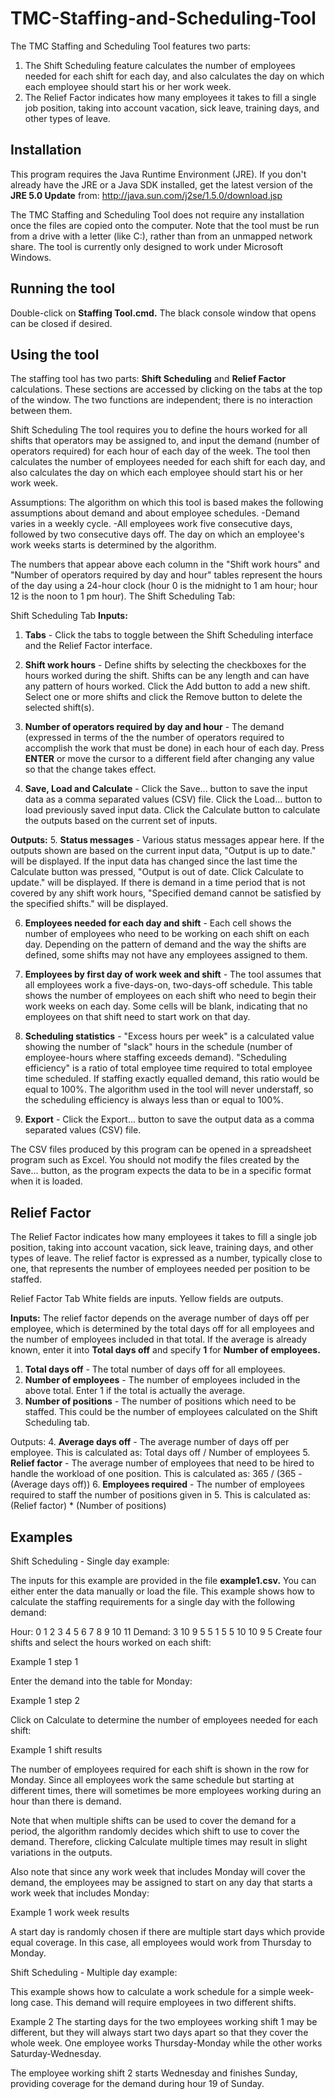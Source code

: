 # TMC-Staffing-and-Scheduling-Tool
The TMC Staffing and Scheduling Tool features two parts: 
1) The Shift Scheduling feature calculates the number of employees needed for each shift for each day, and also calculates the day on which each employee should start his or her work week. 
2) The Relief Factor indicates how many employees it takes to fill a single job position, taking into account vacation, sick leave, training days, and other types of leave. 

## Installation
This program requires the Java Runtime Environment (JRE). If you don't already have the JRE or a Java SDK installed, get the latest version of the **JRE 5.0 Update** from:
http://java.sun.com/j2se/1.5.0/download.jsp

The TMC Staffing and Scheduling Tool does not require any installation once the files are copied onto the computer. Note that the tool must be run from a drive with a letter (like C:), rather than from an unmapped network share. The tool is currently only designed to work under Microsoft Windows.

## Running the tool
Double-click on **Staffing Tool.cmd.** The black console window that opens can be closed if desired.

## Using the tool
The staffing tool has two parts: **Shift Scheduling** and **Relief Factor** calculations. These sections are accessed by clicking on the tabs at the top of the window. The two functions are independent; there is no interaction between them.

Shift Scheduling
The tool requires you to define the hours worked for all shifts that operators may be assigned to, and input the demand (number of operators required) for each hour of each day of the week. The tool then calculates the number of employees needed for each shift for each day, and also calculates the day on which each employee should start his or her work week.

Assumptions:
The algorithm on which this tool is based makes the following assumptions about demand and about employee schedules.
-Demand varies in a weekly cycle.
-All employees work five consecutive days, followed by two consecutive days off. The day on which an employee's work weeks starts is determined by the algorithm.

The numbers that appear above each column in the "Shift work hours" and "Number of operators required by day and hour" tables represent the hours of the day using a 24-hour clock (hour 0 is the midnight to 1 am hour; hour 12 is the noon to 1 pm hour).
The Shift Scheduling Tab:

Shift Scheduling Tab
**Inputs:**
1. **Tabs** - Click the tabs to toggle between the Shift Scheduling interface and the Relief Factor interface.

2. **Shift work hours** - Define shifts by selecting the checkboxes for the hours worked during the shift. Shifts can be any length and can have any pattern of hours worked. Click the Add button to add a new shift. Select one or more shifts and click the Remove button to delete the selected shift(s).

3. **Number of operators required by day and hour** - The demand (expressed in terms of the the number of operators required to accomplish the work that must be done) in each hour of each day. Press **ENTER** or move the cursor to a different field after changing any value so that the change takes effect.

4. **Save, Load and Calculate** - Click the Save... button to save the input data as a comma separated values (CSV) file. Click the Load... button to load previously saved input data. Click the Calculate button to calculate the outputs based on the current set of inputs.

**Outputs:**
5. **Status messages** - Various status messages appear here. If the outputs shown are based on the current input data, "Output is up to date." will be displayed. If the input data has changed since the last time the Calculate button was pressed, "Output is out of date. Click Calculate to update." will be displayed. If there is demand in a time period that is not covered by any shift work hours, "Specified demand cannot be satisfied by the specified shifts." will be displayed.

6. **Employees needed for each day and shift** - Each cell shows the number of employees who need to be working on each shift on each day. Depending on the pattern of demand and the way the shifts are defined, some shifts may not have any employees assigned to them.

7. **Employees by first day of work week and shift** - The tool assumes that all employees work a five-days-on, two-days-off schedule. This table shows the number of employees on each shift who need to begin their work weeks on each day. Some cells will be blank, indicating that no employees on that shift need to start work on that day.

8. **Scheduling statistics** - "Excess hours per week" is a calculated value showing the number of "slack" hours in the schedule (number of employee-hours where staffing exceeds demand). "Scheduling efficiency" is a ratio of total employee time required to total employee time scheduled. If staffing exactly equalled demand, this ratio would be equal to 100%. The algorithm used in the tool will never understaff, so the scheduling efficiency is always less than or equal to 100%.

9. **Export** - Click the Export... button to save the output data as a comma separated values (CSV) file.

The CSV files produced by this program can be opened in a spreadsheet program such as Excel. You should not modify the files created by the Save... button, as the program expects the data to be in a specific format when it is loaded.

## Relief Factor
The Relief Factor indicates how many employees it takes to fill a single job position, taking into account vacation, sick leave, training days, and other types of leave. The relief factor is expressed as a number, typically close to one, that represents the number of employees needed per position to be staffed.

Relief Factor Tab
White fields are inputs.
Yellow fields are outputs.

**Inputs:**
The relief factor depends on the average number of days off per employee, which is determined by the total days off for all employees and the number of employees included in that total. If the average is already known, enter it into **Total days off** and specify **1** for **Number of employees.**
1. **Total days off** - The total number of days off for all employees.
2. **Number of employees** - The number of employees included in the above total. Enter 1 if the total is actually the average.
3. **Number of positions** - The number of positions which need to be staffed. This could be the number of employees calculated on the Shift Scheduling tab.

Outputs:
4. **Average days off** - The average number of days off per employee. This is calculated as:
  Total days off / Number of employees
5.  **Relief factor** - The average number of employees that need to be hired to handle the workload of one position. This is calculated as:
  365 / (365 - (Average days off))
6. **Employees required** - The number of employees required to staff the number of positions given in 5. This is calculated as:
  (Relief factor) * (Number of positions)

## Examples
Shift Scheduling - Single day example:

The inputs for this example are provided in the file **example1.csv.** You can either enter the data manually or load the file.
This example shows how to calculate the staffing requirements for a single day with the following demand:

Hour:	  0	1	 2	3	4	5	6	7	8	  9	 10 11
Demand:	3	10 9	5	5	1	5	5	10	10 9	5
Create four shifts and select the hours worked on each shift:

Example 1 step 1

Enter the demand into the table for Monday:

Example 1 step 2

Click on Calculate to determine the number of employees needed for each shift:

Example 1 shift results

The number of employees required for each shift is shown in the row for Monday. Since all employees work the same schedule but starting at different times, there will sometimes be more employees working during an hour than there is demand.

Note that when multiple shifts can be used to cover the demand for a period, the algorithm randomly decides which shift to use to cover the demand. Therefore, clicking Calculate multiple times may result in slight variations in the outputs.

Also note that since any work week that includes Monday will cover the demand, the employees may be assigned to start on any day that starts a work week that includes Monday:

Example 1 work week results

A start day is randomly chosen if there are multiple start days which provide equal coverage. In this case, all employees would work from Thursday to Monday.


Shift Scheduling - Multiple day example:

This example shows how to calculate a work schedule for a simple week-long case.
This demand will require employees in two different shifts.

Example 2
The starting days for the two employees working shift 1 may be different, but they will always start two days apart so that they cover the whole week. One employee works Thursday-Monday while the other works Saturday-Wednesday.

The employee working shift 2 starts Wednesday and finishes Sunday, providing coverage for the demand during hour 19 of Sunday.
